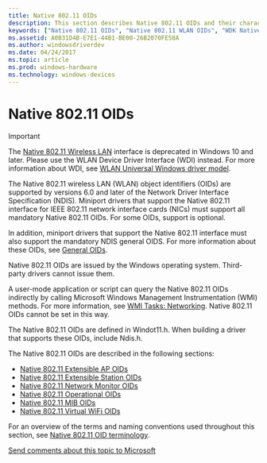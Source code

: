```yaml
---
title: Native 802.11 OIDs
description: This section describes Native 802.11 OIDs and their characteristics.
keywords: ["Native 802.11 OIDs", "Native 802.11 WLAN OIDs", "WDK Native 802.11 IDs", "Native 802.11 object identifiers"]
ms.assetid: A0B31D4B-E7E1-44B1-BE00-26B2070FE58A
ms.author: windowsdriverdev
ms.date: 04/24/2017
ms.topic: article
ms.prod: windows-hardware
ms.technology: windows-devices
---
```


# Native 802.11 OIDs

>[!IMPORTANT]
> The [Native 802.11 Wireless LAN](native-802-11-wireless-lan4.md) interface is deprecated in Windows 10 and later. Please use the WLAN Device Driver Interface (WDI) instead. For more information about WDI, see [WLAN Universal Windows driver model](wifi-universal-driver-model.md).

The Native 802.11 wireless LAN (WLAN) object identifiers (OIDs) are supported by versions 6.0 and later of the Network Driver Interface Specification (NDIS). Miniport drivers that support the Native 802.11 interface for IEEE 802.11 network interface cards (NICs) must support all mandatory Native 802.11 OIDs. For some OIDs, support is optional.

In addition, miniport drivers that support the Native 802.11 interface must also support the mandatory NDIS general OIDS. For more information about these OIDs, see [General OIDs](https://msdn.microsoft.com/library/windows/hardware/ff552468).

Native 802.11 OIDs are issued by the Windows operating system. Third-party drivers cannot issue them.

A user-mode application or script can query the Native 802.11 OIDs indirectly by calling Microsoft Windows Management Instrumentation (WMI) methods. For more information, see [WMI Tasks: Networking](http://msdn.microsoft.com/library/windows/desktop/aa394595). Native 802.11 OIDs cannot be set in this way.

The Native 802.11 OIDs are defined in Windot11.h. When building a driver that supports these OIDs, include Ndis.h.

The Native 802.11 OIDs are described in the following sections:

- [Native 802.11 Extensible AP OIDs](native-802-11-extensible-ap-oids.md)
- [Native 802.11 Extensible Station OIDs](native-802-11-extensible-station-oids.md)
- [Native 802.11 Network Monitor OIDs](native-802-11-network-monitor-oids.md)
- [Native 802.11 Operational OIDs](native-802-11-operational-oids.md)
- [Native 802.11 MIB OIDs](native-802-11-mib-oids.md)
- [Native 802.11 Virtual WiFi OIDs](native-802-11-virtual-wifi-oids.md)

For an overview of the terms and naming conventions used throughout this section, see [Native 802.11 OID terminology](native-802-11-oid-terminology.md).


[Send comments about this topic to Microsoft](mailto:wsddocfb@microsoft.com?subject=Documentation%20feedback%20%5Bp_mb\p_mb%5D:%20Planning%20your%20APN%20database%20submission%20%20RELEASE:%20%281/18/2017%29&body=%0A%0APRIVACY%20STATEMENT%0A%0AWe%20use%20your%20feedback%20to%20improve%20the%20documentation.%20We%20don't%20use%20your%20email%20address%20for%20any%20other%20purpose,%20and%20we'll%20remove%20your%20email%20address%20from%20our%20system%20after%20the%20issue%20that%20you're%20reporting%20is%20fixed.%20While%20we're%20working%20to%20fix%20this%20issue,%20we%20might%20send%20you%20an%20email%20message%20to%20ask%20for%20more%20info.%20Later,%20we%20might%20also%20send%20you%20an%20email%20message%20to%20let%20you%20know%20that%20we've%20addressed%20your%20feedback.%0A%0AFor%20more%20info%20about%20Microsoft's%20privacy%20policy,%20see%20http://privacy.microsoft.com/default.aspx. "Send comments about this topic to Microsoft")